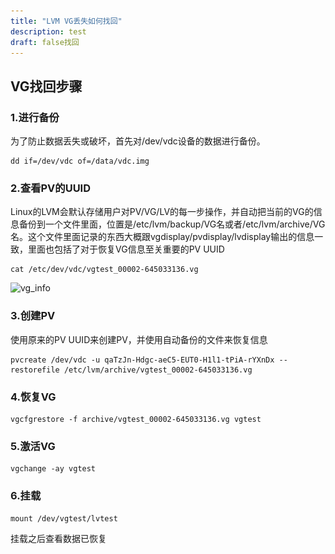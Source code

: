 ```yaml
---
title: "LVM VG丢失如何找回"
description: test
draft: false找回
---
```


## VG找回步骤

### 1.进行备份

为了防止数据丢失或破坏，首先对/dev/vdc设备的数据进行备份。

```
dd if=/dev/vdc of=/data/vdc.img
```

### 2.查看PV的UUID

Linux的LVM会默认存储用户对PV/VG/LV的每一步操作，并自动把当前的VG的信息备份到一个文件里面，位置是/etc/lvm/backup/VG名或者/etc/lvm/archive/VG名。这个文件里面记录的东西大概跟vgdisplay/pvdisplay/lvdisplay输出的信息一致，里面也包括了对于恢复VG信息至关重要的PV UUID

```
cat /etc/dev/vdc/vgtest_00002-645033136.vg
```

![vg_info](..\_images\vg_info.png)

### 3.创建PV

使用原来的PV UUID来创建PV，并使用自动备份的文件来恢复信息

```
pvcreate /dev/vdc -u qaTzJn-Hdgc-aeC5-EUT0-H1l1-tPiA-rYXnDx --restorefile /etc/lvm/archive/vgtest_00002-645033136.vg
```

### 4.恢复VG

```
vgcfgrestore -f archive/vgtest_00002-645033136.vg vgtest
```

### 5.激活VG

```
vgchange -ay vgtest
```

### 6.挂载

```
mount /dev/vgtest/lvtest
```

挂载之后查看数据已恢复